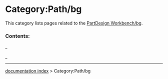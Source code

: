 # Category:Path/bg
This category lists pages related to the [PartDesign Workbench/bg](PartDesign_Workbench/bg.md).

### Contents:

_

_

---
[documentation index](../README.md) > Category:Path/bg
